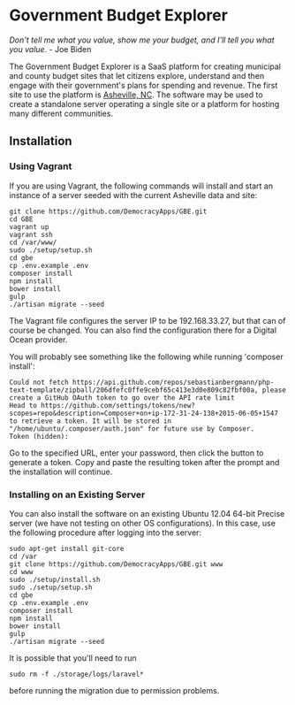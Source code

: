 # Government Budget Explorer

_Don't tell me what you value, show me your budget, and I'll tell you what you value._ - Joe Biden

The Government Budget Explorer is a SaaS platform for creating municipal and county budget sites that
let citizens explore, understand and then engage with their government's plans for spending and revenue. The
first site to use the platform is [Asheville, NC](http://avlbudget.org). The software may be used to create a
standalone server operating a single site or a platform for hosting many different communities. 



## Installation

### Using Vagrant
If you are using Vagrant, the following commands will install and start an instance of a server seeded with the
current Asheville data and site:

    git clone https://github.com/DemocracyApps/GBE.git
    cd GBE
    vagrant up
    vagrant ssh
    cd /var/www/
    sudo ./setup/setup.sh
    cd gbe
    cp .env.example .env
    composer install
    npm install
    bower install
    gulp
    ./artisan migrate --seed
    
The Vagrant file configures the server IP to be 192.168.33.27, but that can of course be changed. You can also find the 
configuration there for a Digital Ocean provider.

You  will probably see something like the following while running 'composer install':


    Could not fetch https://api.github.com/repos/sebastianbergmann/php-text-template/zipball/206dfefc0ffe9cebf65c413e3d0e809c82fbf00a, please create a GitHub OAuth token to go over the API rate limit
    Head to https://github.com/settings/tokens/new?scopes=repo&description=Composer+on+ip-172-31-24-138+2015-06-05+1547
    to retrieve a token. It will be stored in "/home/ubuntu/.composer/auth.json" for future use by Composer.
    Token (hidden): 

Go to the specified URL, enter your password, then click the button to generate a token. Copy and paste the resulting
token after the prompt and the installation will continue.

### Installing on an Existing Server

You can also install the software on an existing Ubuntu 12.04 64-bit Precise server (we have not testing on other OS 
configurations). In this case, use the following procedure after logging into the server:

    sudo apt-get install git-core
    cd /var
    git clone https://github.com/DemocracyApps/GBE.git www
    cd www
    sudo ./setup/install.sh
    sudo ./setup/setup.sh
    cd gbe
    cp .env.example .env
    composer install
    npm install
    bower install
    gulp
    ./artisan migrate --seed
    
It is possible that you'll need to run
    
    sudo rm -f ./storage/logs/laravel*

before running the migration due to permission problems.

